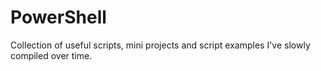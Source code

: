 # PowerShell
Collection of useful scripts, mini projects and script examples I've slowly compiled over time.
